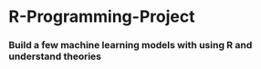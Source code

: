 # R-Programming-Project

### Build a few machine learning models with using R and understand theories
